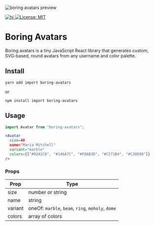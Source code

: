 ![boring avatars preview](https://github.com/boringdesigners/boring-avatars/blob/master/public/boring-avatars-preview.png?raw=true)


<a href="https://www.npmjs.com/package/boring-avatars">

![hi](https://badgen.net/npm/v/boring-avatars)
[![License: MIT](https://img.shields.io/badge/License-MIT-yellow.svg)](https://opensource.org/licenses/MIT)


</a>

# Boring Avatars

Boring avatars is a tiny JavaScript React library that generates custom, SVG-based, round avatars from any username and color palette.

## Install

```
yarn add import boring-avatars
```

or

```
npm install import boring-avatars
```

## Usage

```jsx
import Avatar from "boring-avatars";

<Avatar
  size=40
  name="Maria Mitchell"
  variant="marble"
  colors={["#92A1C6", "#146A7C", "#F0AB3D", "#C271B4", "#C20D90"]}
/>


```

### Props

| Prop    | Type                                              |
| ------- | ------------------------------                    |
| size    | number or string                                  |
| name    | string                                            |
| variant | oneOf: `marble`, `beam`, `ring`, `moholy`, `dome` |
| colors  | array of colors                                   |






